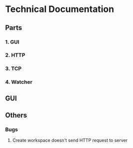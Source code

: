 # Technical Documentation

## Parts

### 1. GUI
### 2. HTTP
### 3. TCP
### 4. Watcher

## GUI


## Others

### Bugs
1. Create workspace doesn't send HTTP request to server